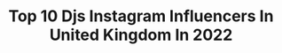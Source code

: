 ---
title: Top 10 Djs Instagram Influencers In United Kingdom In 2022
description: >-
  Find top djs Instagram influencers in United Kingdom in 2022. Most popular hashtags: #dj #music #djlife.
platform: Instagram
hits: 124
text_top: See the best Instagram influencers on inBeat.
text_bottom: Our database holds 124 Instagram influencers like this in United Kingdom for you to connect with.
profiles:
  - username: "djshmia"
    fullname: >-
      S H M I A
    bio: >-
      Dj 📍 London/Essex Snapchat - djshmia https://www.mixcloud.com/dj-shmia/
    location: "United Kingdom"
    followers: 15221
    engagement: 575
    commentsToLikes: 0.060735
    id: ck0tvpkv4calk0i196pxh6cc6
    verified: false
    hashtags: "#ladydj, #djlife, #londondj, #femaledj"
  - username: "djstavo"
    fullname: >-
      𝘿𝙅 𝙎𝙏𝘼𝙑𝙊
    bio: >-
      • Music Producer | AfroHouse 🎧 • Husband | Father 👨‍👩‍👧‍👦 • Twitter 🐦: (@ DjStavo) • YouTube 🎥: (Dj Stavo)
    location: "United Kingdom"
    followers: 89087
    engagement: 109
    commentsToLikes: 0.015184
    id: ck6udtoahn2uw0j71m49qv5mm
    verified: true
    hashtags: "#ttp, #flashbackfriday, #zimbabweanlivesmatter"
  - username: "sisterscapdj"
    fullname: >-
      Sisters Cap
    bio: >-
      🎧 #Djs 🎼 #Producers 💞 #Sisters 📍 Tuscany, Italy 🌍 Excl Management & Booking Worldwide:@silviomalibu 📲 +39 3933359681 📩 silviomalibu@flagbooking.com
    location: "United Kingdom"
    followers: 28726
    engagement: 116
    commentsToLikes: 0.098981
    id: ck5hjjequgql60i11ydchemj7
    verified: false
    hashtags: "#harddance, #djane, #silviomalibumanager, #womandeejay"
  - username: "technodancers.official"
    fullname: >-
      ⚡️TECHNO DANCERS⚡️
    bio: >-
      🔻Clubs, parties, DJs... The whole world of music, dedicated only to dancers‼️ 🔻Infos: info.technodancers@gmail.com 🔻 @deeptech_
    location: "United Kingdom"
    followers: 35080
    engagement: 190
    commentsToLikes: 0.016044
    id: ck0tvq0whccph0i19df6sg04n
    verified: false
    hashtags: "#tbt, #covid19, #fase2"
  - username: "fendmedia"
    fullname: >-
      FEND Media
    bio: >-
      🎥 We film Festivals · Events · Nightclubs · DJs 🆕 Original Content Only ✉️ DM for Enquiries
    location: "United Kingdom"
    followers: 8130
    engagement: 365
    commentsToLikes: 0.028168
    id: ck5cfjk7ln36m0i11p8tg10r6
    verified: false
    hashtags: "#technolove, #cork, #technoclub, #ravelife"
  - username: "hospitalitydnb"
    fullname: >-
      HospitalityDNB
    bio: >-
      Hospitality is the worldwide club event of UK D&B imprint @hospitalrecords. Known for its feel-good music policy, showstopping DJs & fun atmosphere.
    location: "United Kingdom"
    followers: 88598
    engagement: 103
    commentsToLikes: 0.048842
    id: ck14h0zex7zyg0i19tmncdeuc
    verified: true
    hashtags: "#hospitalityhouseparty"
  - username: "somarecords"
    fullname: >-
      Soma Records
    bio: >-
      Owned by duo @Slam_djs, we're one of the world's leading & longest running electronic dance labels: we have been putting out great music since 1991.
    location: "United Kingdom"
    followers: 29880
    engagement: 59
    commentsToLikes: 0.026029
    id: ck0vzqspbag8e0i192y3uy9jk
    verified: true
    hashtags: "#dj, #newmusic, #music, #protools"
  - username: "djsalouse"
    fullname: >-
      CAPTAIN ACTIVIA™️
    bio: >-
      • You Ain’t ACTIVE Like Me @CaptainActivia • Ain’t No Party Like A Salouse Party • Cognac Connoisseur & Uncle Wray’s favourite nephew •📍SW London
    location: "United Kingdom"
    followers: 2565
    engagement: 1295
    commentsToLikes: 0.069935
    id: ck5cknsahx9750i11eac857ek
    verified: false
    hashtags: "#topboi, #liverpool, #captainactivia, #djsalouse"
  - username: "slam_djs"
    fullname: >-
      SLAM
    bio: >-
      SLAM are a producer/DJ duo from Glasgow, owners of @SomaRecords.
    location: "United Kingdom"
    followers: 53259
    engagement: 169
    commentsToLikes: 0.043009
    id: ck0vzqrjuag2q0i19fohw7tcq
    verified: true
    hashtags: "#love, #mullet, #bringbacktinthepark, #somarecords"
  - username: "djsashaofficial"
    fullname: >-
      Sasha
    bio: >-
      DJ. Producer. Last Night On Earth @lnoe_label LINKS 👇
    location: "United Kingdom"
    followers: 187967
    engagement: 76
    commentsToLikes: 0.031201
    id: ck0tunt9p7x9z0i19a9xh8z8h
    verified: true
    hashtags: "#sasha, #lnoe, #luzoscura, #lasdalias"
---